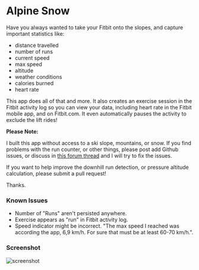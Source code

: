 # Alpine Snow

Have you always wanted to take your Fitbit onto the slopes, and capture
important statistics like:

- distance travelled
- number of runs
- current speed
- max speed
- altitude
- weather conditions
- calories burned
- heart rate

This app does all of that and more. It also creates an exercise session in the
Fitbit activity log so you can view your data, including heart rate in the
Fitbit mobile app, and on Fitbit.com. It even automatically pauses the activity
to exclude the lift rides!

**Please Note:**

I built this app without access to a ski slope, mountains, or snow. If you find
problems with the run counter, or other things, please post add Github issues,
or discuss in [this forum
thread](https://community.fitbit.com/t5/Fitbit-App-Gallery/Alpine-Snow-Support/m-p/3122541)
and I will try to fix the issues.

If you want to help improve the downhill run detection, or pressure altitude
calculation, please submit a pull request!

Thanks.

### Known Issues

- Number of "Runs" aren't persisted anywhere.
- Exercise appears as "run" in Fitbit activity log.
- Speed indicator might be incorrect. "The max speed I reached was according the
  app, 6,9 km/h. For sure that must be at least 60-70 km/h.".

### Screenshot

![screenshot](screenshot.png)
